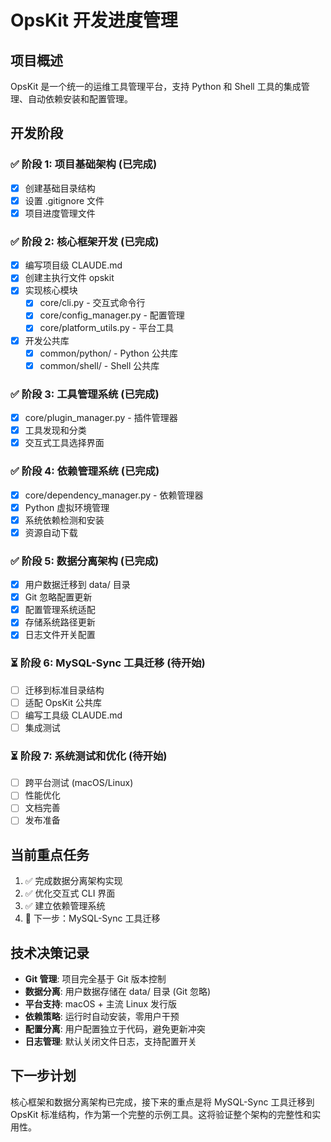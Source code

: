 # OpsKit 开发进度管理

## 项目概述
OpsKit 是一个统一的运维工具管理平台，支持 Python 和 Shell 工具的集成管理、自动依赖安装和配置管理。

## 开发阶段

### ✅ 阶段 1: 项目基础架构 (已完成)
- [x] 创建基础目录结构
- [x] 设置 .gitignore 文件
- [x] 项目进度管理文件

### ✅ 阶段 2: 核心框架开发 (已完成)
- [x] 编写项目级 CLAUDE.md
- [x] 创建主执行文件 opskit
- [x] 实现核心模块
  - [x] core/cli.py - 交互式命令行
  - [x] core/config_manager.py - 配置管理
  - [x] core/platform_utils.py - 平台工具
- [x] 开发公共库
  - [x] common/python/ - Python 公共库
  - [x] common/shell/ - Shell 公共库

### ✅ 阶段 3: 工具管理系统 (已完成)
- [x] core/plugin_manager.py - 插件管理器
- [x] 工具发现和分类
- [x] 交互式工具选择界面

### ✅ 阶段 4: 依赖管理系统 (已完成)
- [x] core/dependency_manager.py - 依赖管理器
- [x] Python 虚拟环境管理
- [x] 系统依赖检测和安装
- [x] 资源自动下载

### ✅ 阶段 5: 数据分离架构 (已完成)
- [x] 用户数据迁移到 data/ 目录
- [x] Git 忽略配置更新
- [x] 配置管理系统适配
- [x] 存储系统路径更新
- [x] 日志文件开关配置

### ⏳ 阶段 6: MySQL-Sync 工具迁移 (待开始)
- [ ] 迁移到标准目录结构
- [ ] 适配 OpsKit 公共库
- [ ] 编写工具级 CLAUDE.md
- [ ] 集成测试

### ⏳ 阶段 7: 系统测试和优化 (待开始)
- [ ] 跨平台测试 (macOS/Linux)
- [ ] 性能优化
- [ ] 文档完善
- [ ] 发布准备

## 当前重点任务
1. ✅ 完成数据分离架构实现
2. ✅ 优化交互式 CLI 界面
3. ✅ 建立依赖管理系统
4. 🎯 下一步：MySQL-Sync 工具迁移

## 技术决策记录
- **Git 管理**: 项目完全基于 Git 版本控制
- **数据分离**: 用户数据存储在 data/ 目录 (Git 忽略)
- **平台支持**: macOS + 主流 Linux 发行版
- **依赖策略**: 运行时自动安装，零用户干预
- **配置分离**: 用户配置独立于代码，避免更新冲突
- **日志管理**: 默认关闭文件日志，支持配置开关

## 下一步计划
核心框架和数据分离架构已完成，接下来的重点是将 MySQL-Sync 工具迁移到 OpsKit 标准结构，作为第一个完整的示例工具。这将验证整个架构的完整性和实用性。